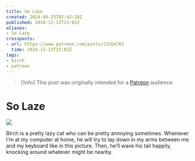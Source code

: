 ```yaml
---
title: So Laze
created: 2024-09-25T02:42:28Z
published: 2018-12-13T23:01Z
aliases:
- So Laze
crossposts:
- url: https://www.patreon.com/posts/23264762
  time: 2018-12-13T23:01Z
tags:
- birch
- patreon
---
```


> [!info]
> This post was originally intended for a [Patreon](../tags/patreon.md) audience.

# So Laze

![](201812132301-birch.jpg)

Birch is a pretty lazy cat who can be pretty annoying sometimes. Whenever I'm at my computer at home, he will try to lay down in my arms between me and my keyboard like in this picture. Then, he'll wave his tail happily, knocking around whatever might be nearby.
